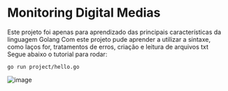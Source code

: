 # Monitoring Digital Medias

Este projeto foi apenas para aprendizado das principais características da linguagem Golang
Com este projeto pude aprender a utilizar a sintaxe, como laços for, tratamentos de erros, criação e leitura de arquivos txt 
Segue abaixo o tutorial para rodar:

`go run project/hello.go` 

![image](https://user-images.githubusercontent.com/43646372/149837607-7149142c-09c8-41ca-8176-b9385b268c38.png)
